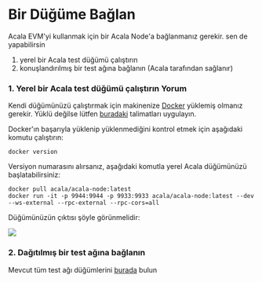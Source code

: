 # Bir Düğüme Bağlan

Acala EVM'yi kullanmak için bir Acala Node'a bağlanmanız gerekir. sen de yapabilirsin

1. yerel bir Acala test düğümü çalıştırın
2. konuşlandırılmış bir test ağına bağlanın \(Acala tarafından sağlanır\)

### **1. Yerel bir Acala test düğümü çalıştırın Yorum**

Kendi düğümünüzü çalıştırmak için makinenize [Docker](https://www.docker.com/) yüklemiş olmanız gerekir. Yüklü değilse lütfen [buradaki](https://docs.docker.com/get-docker/) talimatları uygulayın.

Docker'ın başarıyla yüklenip yüklenmediğini kontrol etmek için aşağıdaki komutu çalıştırın:

```text
docker version
```

Versiyon numarasını alırsanız, aşağıdaki komutla yerel Acala düğümünüzü başlatabilirsiniz:

```text
docker pull acala/acala-node:latest
docker run -it -p 9944:9944 -p 9933:9933 acala/acala-node:latest --dev --ws-external --rpc-external --rpc-cors=all
```

Düğümünüzün çıktısı şöyle görünmelidir:

![](https://i.imgur.com/EyryyFs.png)

### **2. Dağıtılmış bir test ağına bağlanın**

Mevcut tüm test ağı düğümlerini [burada](https://wiki.acala.network/learn/get-started/public-nodes#mandala-test-network-nodes) bulun
